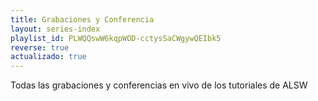 ```yaml
---
title: Grabaciones y Conferencia
layout: series-index
playlist_id: PLWQQswW6kqpWOD-cctysSaCWgywQEIbk5
reverse: true
actualizado: true
---
```


Todas las grabaciones y conferencias en vivo de los tutoriales de ALSW
